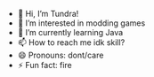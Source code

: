 - 👋 Hi, I’m Tundra!
- 👀 I’m interested in modding games
- 🌱 I’m currently learning Java
- 📫 How to reach me idk skill?
- 😄 Pronouns: dont/care
- ⚡ Fun fact: fire

<!---
TundraBee/TundraBee is a ✨ special ✨ repository because its `README.md` (this file) appears on your GitHub profile.
You can click the Preview link to take a look at your changes.
--->
